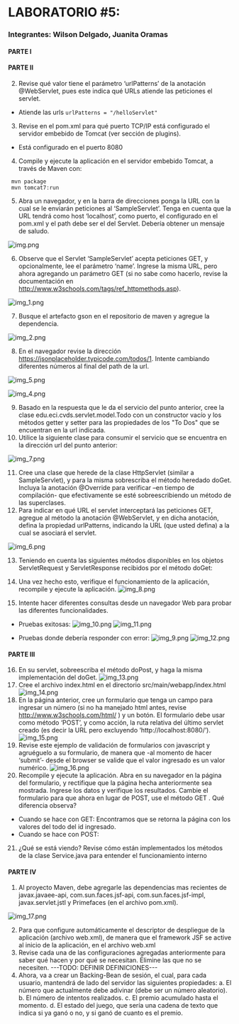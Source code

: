 # LABORATORIO #5:
### Integrantes: Wilson Delgado, Juanita Oramas

#### PARTE I

#### PARTE II

2. Revise qué valor tiene el parámetro ‘urlPatterns’ de la anotación @WebServlet, pues este indica qué URLs atiende las peticiones el servlet.
* Atiende las urls ```urlPatterns = "/helloServlet"```
3. Revise en el pom.xml para qué puerto TCP/IP está configurado el servidor embebido de Tomcat (ver sección de plugins).
* Está configurado en el puerto 8080 
4. Compile y ejecute la aplicación en el servidor embebido Tomcat, a través de Maven con:
```
 mvn package
 mvn tomcat7:run
 ```
5. Abra un navegador, y en la barra de direcciones ponga la URL con la cual se le enviarán peticiones al ‘SampleServlet’. Tenga en cuenta que la URL tendrá
como host ‘localhost’, como puerto, el configurado en el pom.xml y el path debe ser el del Servlet. Debería obtener un mensaje de saludo.

![img.png](images/img.png)

6. Observe que el Servlet ‘SampleServlet’ acepta peticiones GET, y opcionalmente, lee el parámetro ‘name’. Ingrese la misma URL, pero ahora agregando
un parámetro GET (si no sabe como hacerlo, revise la documentación en http://www.w3schools.com/tags/ref_httpmethods.asp).

![img_1.png](images/img_1.png)

7. Busque el artefacto gson en el repositorio de maven y agregue la dependencia.

![img_2.png](images/img_2.png)

8. En el navegador revise la dirección https://jsonplaceholder.typicode.com/todos/1. Intente cambiando diferentes números al final del path de la url.

![img_5.png](images/img_5.png)

![img_4.png](images/img_4.png)

9.  Basado en la respuesta que le da el servicio del punto anterior, cree la clase edu.eci.cvds.servlet.model.Todo con un constructor vacío y los
    métodos getter y setter para las propiedades de los "To Dos" que se encuentran en la url indicada.
10. Utilice la siguiente clase para consumir el servicio que se encuentra en la dirección url del punto anterior:

![img_7.png](images/img_7.png)

11. Cree una clase que herede de la clase HttpServlet (similar a SampleServlet), y para la misma sobrescriba el método heredado doGet. Incluya la
    anotación @Override para verificar –en tiempo de compilación- que efectivamente se esté sobreescribiendo un método de las superclases.
12. Para indicar en qué URL el servlet interceptará las peticiones GET, agregue al método la anotación @WebServlet, y en dicha anotación, defina la
    propiedad urlPatterns, indicando la URL (que usted defina) a la cual se asociará el servlet.

![img_6.png](images/img_6.png)

13. Teniendo en cuenta las siguientes métodos disponibles en los objetos ServletRequest y ServletResponse recibidos por el método doGet:

14. Una vez hecho esto, verifique el funcionamiento de la aplicación, recompile y ejecute la aplicación.
![img_8.png](images/img_8.png)
15. Intente hacer diferentes consultas desde un navegador Web para probar las diferentes funcionalidades.
* Pruebas exitosas:
![img_10.png](images/img_10.png)
![img_11.png](images/img_11.png)

* Pruebas donde debería responder con error:
![img_9.png](images/img_9.png)
![img_12.png](images/img_12.png)

#### PARTE III
16. En su servlet, sobreescriba el método doPost, y haga la misma implementación del doGet.
![img_13.png](images/img_13.png)
17. Cree el archivo index.html en el directorio src/main/webapp/index.html
![img_14.png](images/img_14.png)
18. En la página anterior, cree un formulario que tenga un campo para ingresar un número (si no ha manejado html antes, revise
    http://www.w3schools.com/html/ ) y un botón. El formulario debe usar como método ‘POST’, y como acción, la ruta relativa del último servlet creado
    (es decir la URL pero excluyendo ‘http://localhost:8080/’).
![img_15.png](images/img_15.png)
19. Revise este ejemplo de validación de formularios con javascript y agruéguelo a su formulario, de manera que -al momento de hacer ‘submit’- desde el
    browser se valide que el valor ingresado es un valor numérico.
![img_16.png](images/img_16.png)
20. Recompile y ejecute la aplicación. Abra en su navegador en la página del formulario, y rectifique que la página hecha anteriormente sea mostrada.
    Ingrese los datos y verifique los resultados. Cambie el formulario para que ahora en lugar de POST, use el método GET . Qué diferencia observa?

* Cuando se hace con GET: Encontramos que se retorna la página con los valores del todo del id ingresado.
* Cuando se hace con POST:


21. ¿Qué se está viendo? Revise cómo están implementados los métodos de la clase Service.java para entender el funcionamiento interno


#### PARTE IV
1. Al proyecto Maven, debe agregarle las dependencias mas recientes de javax.javaee-api, com.sun.faces.jsf-api, com.sun.faces.jsf-impl,
   javax.servlet.jstl y Primefaces (en el archivo pom.xml).

![img_17.png](images/img_17.png)

2. Para que configure automáticamente el descriptor de despliegue de la aplicación (archivo web.xml), de manera que el framework JSF se active al inicio
   de la aplicación, en el archivo web.xml 
3. Revise cada una de las configuraciones agregadas anteriormente para saber qué hacen y por qué se necesitan. Elimine las que no se necesiten.
---TODO: DEFINIR DEFINICIONES---
4. Ahora, va a crear un Backing-Bean de sesión, el cual, para cada usuario, mantendrá de lado del servidor las siguientes propiedades:
   a. El número que actualmente debe adivinar (debe ser un número aleatorio).
   b. El número de intentos realizados.
   c. El premio acumulado hasta el momento.
   d. El estado del juego, que sería una cadena de texto que indica si ya ganó o no, y si ganó de cuanto es el premio.

